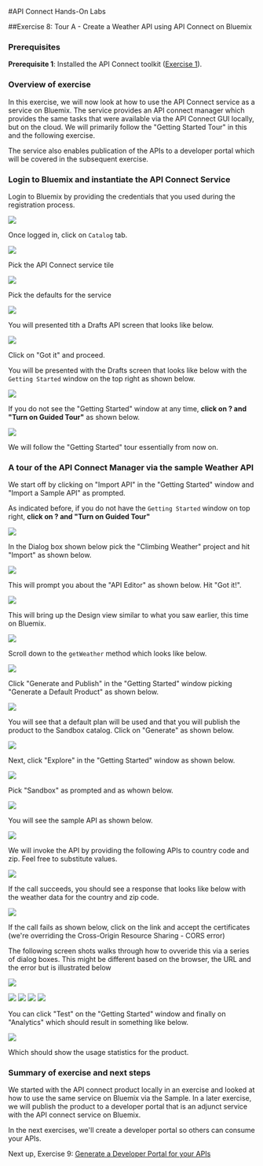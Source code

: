 #API Connect Hands-On Labs

##Exercise 8: Tour A - Create a Weather API using API Connect on Bluemix

### Prerequisites

**Prerequisite 1**: Installed the API Connect toolkit ([Exercise 1](../ex1)).

### Overview of exercise

In this exercise, we will now look at how to use the API Connect service as a service on Bluemix. The service provides an API connect manager which provides the same tasks that were available via the API Connect GUI locally, but on the cloud. We will primarily follow the "Getting Started Tour" in this and the following exercise.

The service also enables publication of the APIs to a developer portal which will be covered in the subsequent exercise.

### Login to Bluemix and instantiate the API Connect Service

Login to Bluemix by providing the credentials that you used during the registration process.

<!--<img src="../../images/ex8/LoginBluemix.jpeg"  width="400">-->
![](../../images/ex8/LoginBluemix.jpeg "")

Once logged in, click on `Catalog` tab.

<!--<img src="../../images/ex8/BluemixCatalog.jpeg"  width="400">-->
![](../../images/ex8/BluemixCatalog.jpeg "")

Pick the API Connect service tile

<!--<img src="../../images/ex8/APIConnect.jpeg"  width="400">-->
![](../../images/ex8/APIConnect.jpeg "")

Pick the defaults for the service

<!--<img src="../../images/ex8/APIConnectService.jpeg"  width="400">-->
![](../../images/ex8/APIConnectService.jpeg "")

You will presented tith a Drafts API screen that looks like below.

<!--<img src="../../images/ex8/DraftsAPI.jpeg"  width="400">-->
![](../../images/ex8/DraftsAPI.jpeg "")

Click on "Got it" and proceed.

You will be presented with the Drafts screen that looks like below with the `Getting Started` window on the top right as shown below.

<!--<img src="../../images/ex8/GettingStarted.jpeg"  width="400">-->
![](../../images/ex8/GettingStarted.jpeg "")

If you do not see the "Getting Started" window at any time, **click on ? and "Turn on Guided Tour"** as shown below.

<!--<img src="../../images/ex8/TurnOnGuidedTour.jpeg"  width="400">-->
![](../../images/ex8/TurnOnGuidedTour.jpeg "")

We will follow the "Getting Started" tour essentially from now on.

### A tour of the API Connect Manager via the sample Weather API

We start off by clicking on "Import API" in the "Getting Started" window and "Import a Sample API" as prompted.

As indicated before, if you do not have the `Getting Started` window on top right, **click on ? and "Turn on Guided Tour"**

<!--<img src="../../images/ex8/ImportSample.jpeg"  width="400">-->
![](../../images/ex8/ImportSample.jpeg "")

In the Dialog box shown below pick the "Climbing Weather" project and hit "Import" as shown below.

<!--<img src="../../images/ex8/ImportSampleDialog.jpeg"  width="400">-->
![](../../images/ex8/ImportSampleDialog.jpeg "")

This will prompt you about the "API Editor" as shown below. Hit "Got it!".

<!--<img src="../../images/ex8/APIEditor.jpeg"  width="400">-->
![](../../images/ex8/APIEditor.jpeg "")

This will bring up the Design view similar to what you saw earlier, this time on Bluemix.

<!--<img src="../../images/ex8/DesignView.jpeg"  width="400">-->
![](../../images/ex8/DesignView.jpeg "")

Scroll down to the `getWeather` method which looks like below.

<!--<img src="../../images/ex8/GetWeather.jpeg"  width="400">-->
![](../../images/ex8/GetWeather.jpeg "")

Click "Generate and Publish" in the "Getting Started" window picking "Generate a Default Product" as shown below.

<!--<img src="../../images/ex8/GenerateDefaultProduct.jpeg"  width="400">-->
![](../../images/ex8/GenerateDefaultProduct.jpeg "")

You will see that a default plan will be used and that you will publish the product to the Sandbox catalog. Click on "Generate" as shown below.

<!--<img src="../../images/ex8/GenerateNewProduct.jpeg"  width="400">-->
![](../../images/ex8/GenerateNewProduct.jpeg "")

Next, click "Explore" in the "Getting Started" window as shown below.

<!--<img src="../../images/ex8/Explore.jpeg"  width="400">-->
![](../../images/ex8/Explore.jpeg "")

Pick "Sandbox" as prompted and as whown below.

<!--<img src="../../images/ex8/ExploreSandbox.jpeg"  width="400">-->
![](../../images/ex8/ExploreSandbox.jpeg "")

You will see the sample API as shown below.

<!--<img src="../../images/ex8/ClimbingWeatherAPI.jpeg"  width="400">-->
![](../../images/ex8/ClimbingWeatherAPI.jpeg "")

We will invoke the API by providing the following APIs to country code and zip. Feel free to substitute values.

<!--<img src="../../images/ex8/CountryZip.jpeg"  width="400">-->
![](../../images/ex8/CountryZip.jpeg "")

If the call succeeds, you should see a response that looks like below with the weather data for the country and zip code.

<!--<img src="../../images/ex8/RequestResponse.jpeg"  width="400">-->
![](../../images/ex8/RequestResponse.jpeg "")

If the call fails as shown below, click on the link and accept the certificates (we're overriding the Cross-Origin Resource Sharing - CORS error)

The following screen shots walks through how to ovveride this via a series of dialog boxes. This might be different based on the browser, the URL and the error but is illustrated below

<!--<img src="../../images/ex8/CORSError.jpeg"  width="400">-->
![](../../images/ex8/CORSError.jpeg "")

![](../../images/ex8/CORSError2.jpeg "")
![](../../images/ex8/ConnectionNotSecure.jpeg "")
![](../../images/ex8/ConnectionInSecure.jpeg "")
![](../../images/ex8/ConfirmSecurityException.jpeg "")


You can click "Test" on the "Getting Started" window and finally on "Analytics" which should result in something like below.

<!--<img src="../../images/ex8/Analytics.jpeg"  width="400">-->
![](../../images/ex8/Analytics.jpeg "")

Which should show the usage statistics for the product.

### Summary of exercise and next steps

We started with the API connect product locally in an exercise and looked at how to use the same service on Bluemix via the Sample. In a later exercise, we will publish the product to a developer portal that is an adjunct service with the API connect service on Bluemix.

In the next exercises, we'll create a developer portal so others can consume your APIs.

Next up, Exercise 9: [Generate a Developer Portal for your APIs](../ex9)
